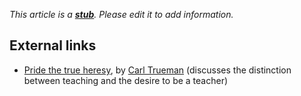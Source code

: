*This article is a **[stub](http://www.theopedia.com/Category:Theopedia_stubs "Category:Theopedia stubs")**. Please edit it to add information.*
## External links

-   [Pride the true heresy](http://www.reformation21.org/Reformation_21_Blog/Reformation_21_Blog/58/vobId__6298/),
    by [Carl Trueman](Carl_Trueman "Carl Trueman") (discusses the
    distinction between teaching and the desire to be a teacher)



